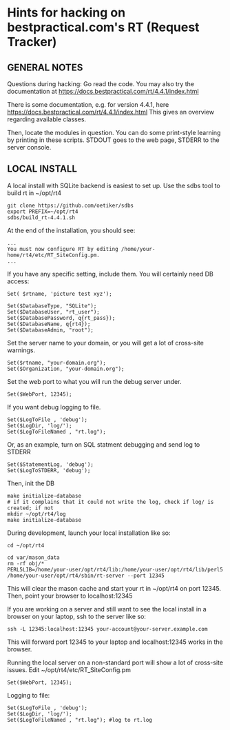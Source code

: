 Hints for hacking on bestpractical.com's RT (Request Tracker)
======

GENERAL NOTES
-------------
Questions during hacking: Go read the code.
You may also try the documentation at https://docs.bestpractical.com/rt/4.4.1/index.html

There is some documentation, e.g. for version 4.4.1, here https://docs.bestpractical.com/rt/4.4.1/index.html
This gives an overview regarding available classes.

Then, locate the modules in question. You can do some print-style learning by printing in these scripts. STDOUT goes to the web page, STDERR to the server console.

LOCAL INSTALL
-------------

A local install with SQLite backend is easiest to set up.
Use the sdbs tool to build rt in ~/opt/rt4

    git clone https://github.com/oetiker/sdbs
    export PREFIX=~/opt/rt4
    sdbs/build_rt-4.4.1.sh

At the end of the installation, you should see:

    ...
    You must now configure RT by editing /home/your-home/rt4/etc/RT_SiteConfig.pm.
    ...

If you have any specific setting, include them.
You will certainly need DB access:

    Set( $rtname, 'picture test xyz');

    Set($DatabaseType, "SQLite");
    Set($DatabaseUser, "rt_user");
    Set($DatabasePassword, q{rt_pass});
    Set($DatabaseName, q{rt4});
    Set($DatabaseAdmin, "root");

Set the server name to your domain, or you will get a lot of cross-site warnings.

    Set($rtname, "your-domain.org");
    Set($Organization, "your-domain.org");

Set the web port to what you will run the debug server under.

    Set($WebPort, 12345);

If you want debug logging to file.

    Set($LogToFile , 'debug');
    Set($LogDir, 'log/');
    Set($LogToFileNamed , "rt.log");

Or, as an example, turn on SQL statment debugging and send log to STDERR

    Set($StatementLog, 'debug');
    Set($LogToSTDERR, 'debug');

Then, init the DB

    make initialize-database
    # if it complains that it could not write the log, check if log/ is created; if not
    mkdir ~/opt/rt4/log
    make initialize-database

During development, launch your local installation like so:

    cd ~/opt/rt4

    cd var/mason_data
    rm -rf obj/*
    PERL5LIB=/home/your-user/opt/rt4/lib:/home/your-user/opt/rt4/lib/perl5 /home/your-user/opt/rt4/sbin/rt-server --port 12345

This will clear the mason cache and start your rt in ~/opt/rt4 on port 12345.
Then, point your browser to localhost:12345

If you are working on a server and still want to see the local install in a browser on your laptop, ssh to the server like so:

    ssh -L 12345:localhost:12345 your-account@your-server.example.com

This will forward port 12345 to your laptop and localhost:12345 works in the browser.

Running the local server on a non-standard port will show a lot of cross-site issues.
Edit ~/opt/rt4/etc/RT_SiteConfig.pm

    Set($WebPort, 12345);

Logging to file:

    Set($LogToFile , 'debug');
    Set($LogDir, 'log/');
    Set($LogToFileNamed , "rt.log"); #log to rt.log

